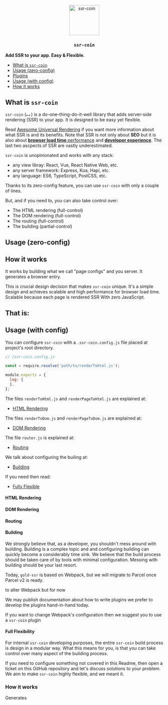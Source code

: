 <p align="center">
  <a href="/../../#readme">
    <img align="center" src="https://github.com/brillout/goldssr/raw/master/docs/ssr-coin.min.svg?sanitize=true" width=96 height=96 style="max-width:100%;" alt="ssr-coin"/>
  </a>

  <h3>
    <p align="center">
      <code>ssr-coin</code>
    </p>
  </h3>

  <b>Add SSR to your app. Easy & Flexible.</b>
</p>

 - [What is `ssr-coin`](#what-is-ssr-coin)
 - [Usage (zero-config)](#usage-zero-config)
 - [Plugins](#plugins)
 - [Usage (with config)](#usage-with-config)
 - [How it works](#how-it-works)

## What is `ssr-coin`

`ssr-coin`
(<img src="https://github.com/brillout/goldssr/raw/master/docs/ssr-coin.min.svg?sanitize=true" width=16 height=10 style="max-width:100%;" alt="ssr-coin"/>)
is a do-one-thing-do-it-well library that adds server-side rendering (SSR) to your app.
It is designed to be easy yet flexible.

Read [Awesome Universal Rendering](https://github.com/brillout/awesome-universal-rendering) if you want more information about what SSR is and its benefits.
Note that SSR is not only about **SEO** but it is also about [**browser load time** performance]() and [**developer experience**]().
The last two ascpects of SSR are vastly underestimated.

`ssr-coin` is unopinionated and works with any stack:
- any view libray: React, Vue, React Native Web, etc.
- any server framework: Express, Koa, Hapi, etc.
- any language: ES6, TypeScript, PostCSS, etc.

Thanks to its zero-config feature, you can use `ssr-coin` with only a couple of lines.

But, and if you need to, you can also take control over:
 - The HTML rendering (full-control)
 - The DOM rendering (full-control)
 - The routing (full-control)
 - The building (partial-control)

## Usage (zero-config)

## How it works

It works by building what we call "page configs" and you server.
It generates a browser entry.

This is crucial design decision that makes `ssr-coin` unique.
It's a simple design and achieves scalable and high performance for browser load time.
Scalable because each page is rendered 
SSR
With zero JavaScript.

That is:
 - 

## Usage (with config)

You can configure `ssr-coin` with a `.ssr-coin.config.js` file placed at project's root directory.

~~~js
// /ssr-coin.config.js

const = require.resolve('path/to/renderToHtml.js');

module.exports = {
  log: {
  },
};
~~~

The files `renderToHtml.js` and `renderPageToHtml.js` are explained at:

- [HTML Rendering](#html-rendering)

The files `renderToDom.js` and `renderPageToDom.js` are explained at:

- [DOM Rendering](#dom-rendering)

The file `router.js` is explained at:

- [Routing](#routing)

We talk about configuring the builing at:

- [Building](#building)

If you need then read:

- [Fully Flexible](#fully-flexible)

#### HTML Rendering

#### DOM Rendering

#### Routing

#### Building

We strongly believe that, as a developer, you shouldn't mess around with building.
Building is a complex topic and and configuring building can quickly become a considerably time sink.
We believe that the build process should be taken care of by tools with minimal configuration.
Messing with building should be your last resort.

Today,
`gold-ssr` is based on Webpack,
but we will migrate to Parcel once Parcel v2 is ready.

to alter Webpack but for now

We may publish documentation about how to write plugins
we prefer to develop the plugins hand-in-hand today.

If you want to change Webpack's configuration then we suggest you to use a `ssr-coin` plugin

#### Full Flexibility

For internal `ssr-coin` developing purposes,
the entire `ssr-coin` build process is design in a modular way.
What this means for you,
is that you can take control over many aspect of the building process.

If you need to configure something not covered in this Readme,
then open a ticket on this GitHub repository
and let's discuss solutions to your problem.
We aim to make `ssr-coin` highly flexible,
and we meant it.

### How it works

Generates
